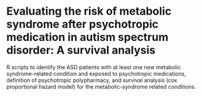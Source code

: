 # Evaluating the risk of metabolic syndrome after psychotropic medication in autism spectrum disorder: A survival analysis
R scripts to identify the ASD patients with at least one new metabolic syndrome-related condition and exposed to psychotropic medications, definition of psychotropic polypharmacy, and survival analysis (cox proportional hazard model) for the metabolic-syndrome related conditions.  


